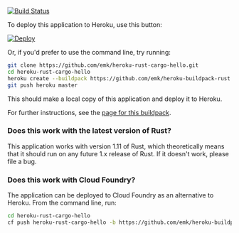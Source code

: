 [![Build Status](https://travis-ci.org/emk/heroku-rust-cargo-hello.svg?branch=master)](https://travis-ci.org/emk/heroku-rust-cargo-hello)

To deploy this application to Heroku, use this button:

[![Deploy](https://www.herokucdn.com/deploy/button.png)](https://heroku.com/deploy)

Or, if you'd prefer to use the command line, try running:

``` sh
git clone https://github.com/emk/heroku-rust-cargo-hello.git
cd heroku-rust-cargo-hello
heroku create --buildpack https://github.com/emk/heroku-buildpack-rust.git
git push heroku master
```

This should make a local copy of this application and deploy it to Heroku.

For further instructions, see the [page for this buildpack][buildpack].

[instructions]: http://www.randomhacks.net/2014/09/17/deploying-rust-heroku-iron/
[buildpack]: https://github.com/emk/heroku-buildpack-rust

### Does this work with the latest version of Rust?

This application works with version 1.11 of Rust, which theoretically means
that it should run on any future 1.x release of Rust.  If it doesn't work,
please file a bug.

### Does this work with Cloud Foundry?

The application can be deployed to Cloud Foundry as an alternative to
Heroku. From the command line, run:

``` sh
cd heroku-rust-cargo-hello
cf push heroku-rust-cargo-hello -b https://github.com/emk/heroku-buildpack-rust.git
```
